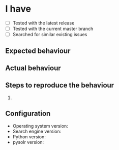 # I have
* [ ] Tested with the latest release
* [ ] Tested with the current master branch
* [ ] Searched for similar existing issues

## Expected behaviour

## Actual behaviour

## Steps to reproduce the behaviour

1.

## Configuration

* Operating system version:
* Search engine version:
* Python version:
* pysolr version:
